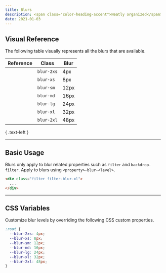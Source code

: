 ```yaml
---
title: Blurs
description: <span class="color-heading-accent">Neatly organized</span> visual <br class="hidden sm.inline">reference for all blurs 
date: 2021-01-03
---
```


## Visual Reference

The following table visually represents all the blurs that are available.

| Reference | Class | Blur |
| - | - | - |
| <div class="w-32 h-32 m-10 bg-white filter filter-blur-2xs"></div> | `blur-2xs` | 4px |
| <div class="w-32 h-32 m-10 bg-white filter filter-blur-xs"></div> | `blur-xs` | 8px |
| <div class="w-32 h-32 m-10 bg-white filter filter-blur-sm"></div> | `blur-sm` | 12px |
| <div class="w-32 h-32 m-10 bg-white filter filter-blur-md"></div> | `blur-md` | 16px |
| <div class="w-32 h-32 m-10 bg-white filter filter-blur-lg"></div> | `blur-lg` | 24px |
| <div class="w-32 h-32 m-10 bg-white filter filter-blur-xl"></div> | `blur-xl` | 32px |
| <div class="w-32 h-32 m-10 bg-white filter filter-blur-2xl"></div> | `blur-2xl` | 48px |

{ .text-left }

---

## Basic Usage

Blurs only apply to blur related properties such as `filter` and `backdrop-filter`. Apply to blurs using `<property>-blur-<level>`.

```html
<div class="filter filter-blur-xl">
  ...
</div>
```

---


## CSS Variables

Customize blur levels by overriding the following CSS custom properties.

```css
:root {
  --blur-2xs: 4px;
  --blur-xs: 8px;
  --blur-sm: 12px;
  --blur-md: 16px;
  --blur-lg: 24px;
  --blur-xl: 32px;
  --blur-2xl: 48px;
}
```